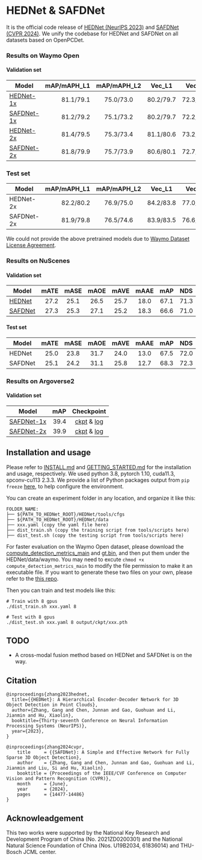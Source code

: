 # HEDNet & SAFDNet

It is the official code release of [HEDNet (NeurIPS 2023)](https://arxiv.org/pdf/2310.20234.pdf) and [SAFDNet (CVPR 2024)](https://arxiv.org/abs/2403.05817).
We unify the codebase for HEDNet and SAFDNet on all datasets based on OpenPCDet.

### Results on Waymo Open

#### Validation set
| Model | mAP/mAPH_L1 | mAP/mAPH_L2 | Vec_L1 | Vec_L2 | Ped_L1 | Ped_L2 | Cyc_L1 | Cyc_L2 |
|-------------------------------------------------------------------------------------------|----------:|:-------:|:-------:|:-------:|:-------:|:-------:|:-------:|:-------:|
| [HEDNet-1x](https://github.com/zhanggang001/HEDNet/blob/main/tools/cfgs/hednet_models/hednet_1f_1x_waymo.yaml)    | 81.1/79.1 | 75.0/73.0 | 80.2/79.7 | 72.3/71.9 | 79.3/76.4 | 76.4/71.9 | 79.1/78.1 | 76.2/75.3 |
| [SAFDNet-1x](https://github.com/zhanggang001/HEDNet/blob/main/tools/cfgs/safdnet_models/safdnet_1f_1x_waymo.yaml) | 81.2/79.2 | 75.1/73.2 | 80.2/79.7 | 72.2/71.8 | 79.9/76.9 | 76.8/72.6 | 79.1/78.1 | 76.2/75.2 |
| [HEDNet-2x](https://github.com/zhanggang001/HEDNet/blob/main/tools/cfgs/hednet_models/hednet_1f_2x_waymo.yaml)    | 81.4/79.5 | 75.3/73.4 | 81.1/80.6 | 73.2/72.7 | 84.4/80.0 | 76.8/72.6 | 78.7/77.7 | 75.8/74.9 |
| [SAFDNet-2x](https://github.com/zhanggang001/HEDNet/blob/main/tools/cfgs/safdnet_models/safdnet_1f_2x_waymo.yaml) | 81.8/79.9 | 75.7/73.9 | 80.6/80.1 | 72.7/72.3 | 84.7/80.4 | 77.3/73.1 | 80.0/79.0 | 77.2/76.2 |

### Test set
| Model | mAP/mAPH_L1 | mAP/mAPH_L2 | Vec_L1 | Vec_L2 | Ped_L1 | Ped_L2 | Cyc_L1 | Cyc_L2 | Submission |
|-------|----------:|:-------:|:-------:|:-------:|:-------:|:-------:|:-------:|:-------:|:-------:|
| HEDNet-2x | 82.2/80.2 | 76.9/75.0 | 84.2/83.8 | 77.0/76.6 | 84.1/79.7 | 78.3/74.0 | 78.2/77.0 | 75.4/74.3 | [link](https://waymo.com/open/challenges/detection-3d/results/6a0c9b2c-7ae6/1694521910913280/)
| SAFDNet-2x | 81.9/79.8 | 76.5/74.6 | 83.9/83.5 | 76.6/76.2 | 84.3/79.8 | 78.3/74.1 | 77.5/76.3 | 74.6/73.4 | [link](https://waymo.com/open/challenges/detection-3d/results/ae022fcb-9223/1700186617972208/) |

We could not provide the above pretrained models due to [Waymo Dataset License Agreement](https://waymo.com/open/terms/).


### Results on NuScenes

#### Validation set
|Model|   mATE |  mASE  |  mAOE  | mAVE  | mAAE  |  mAP  |  NDS   |  Checkpoint |
|----------------------------------------------------------------------------------------------------|-------:|:------:|:------:|:-----:|:-----:|:-----:|:------:|:--------------------------------------------------------------------------------------------------:|
| [HEDNet](https://github.com/zhanggang001/HEDNet/blob/main/tools/cfgs/hednet_models/hednet_20e_nusences.yaml)  | 27.2 | 25.1 | 26.5 |	25.7 | 18.0 | 67.1 | 71.3 | [ckpt](https://cloud.tsinghua.edu.cn/f/02fb0bb6e1f5443cba2d/?dl=1) & [log](https://cloud.tsinghua.edu.cn/f/8de86777f8974bd893b4/?dl=1)|
| [SAFDNet](https://github.com/zhanggang001/HEDNet/blob/main/tools/cfgs/safdnet_models/safdnet_20e_nuscenes.yaml)        | 27.3 | 25.3 | 27.1 |	25.2 | 18.3 | 66.6 | 71.0 | [ckpt](https://cloud.tsinghua.edu.cn/f/92e8977759ce41259980/?dl=1) & [log](https://cloud.tsinghua.edu.cn/f/143cdb06d6254dd7846e/?dl=1) |

<!-- | [HEDNet](https://github.com/zhanggang001/HEDNet/blob/main/tools/cfgs/hednet_models/hednet_20e_nusences.yaml)  | 27.2 | 25.1 | 26.5 |	25.7 | 18.0 | 67.1 | 71.3 | [ckpt](https://cloud.tsinghua.edu.cn/f/4c1880be8453468baa4c/?dl=1) & [log](https://cloud.tsinghua.edu.cn/f/d31fb828452449a49700/?dl=1)|
| [SAFDNet](https://github.com/zhanggang001/HEDNet/blob/main/tools/cfgs/safdnet_models/safdnet_20e_nuscenes.yaml)        | 27.3 | 25.3 | 27.1 |	25.2 | 18.3 | 66.6 | 71.0 | [ckpt](https://cloud.tsinghua.edu.cn/f/5a327be6f8a440fd9d22/?dl=1) & [log](https://cloud.tsinghua.edu.cn/f/25c72526e9ad4f95851b/?dl=1) | -->

#### Test set
|Model| mATE | mASE | mAOE | mAVE | mAAE | mAP | NDS | Submission |
|---|-------:|:------:|:------:|:-----:|:-----:|:-----:|:------:|:----:|
| HEDNet | 25.0 | 23.8 | 31.7 | 24.0 | 13.0 | 67.5 | 72.0 | [json](https://cloud.tsinghua.edu.cn/f/afc2275bdbef4ae4ac11/?dl=1) |
| SAFDNet | 25.1 | 24.2 | 31.1 | 25.8 | 12.7 | 68.3 | 72.3 | [json](https://cloud.tsinghua.edu.cn/f/6b254feee21445318e0f/?dl=1) |


### Results on Argoverse2

#### Validation set
|Model| mAP | Checkpoint |
|----|-------:|:------:|
| [SAFDNet-1x](https://github.com/zhanggang001/HEDNet/blob/main/tools/cfgs/safdnet_models/safdnet_1f_1x_argo.yaml)  | 39.4 | [ckpt](https://cloud.tsinghua.edu.cn/f/505c0c8de13741bdbb78/?dl=1) & [log](https://cloud.tsinghua.edu.cn/f/76d9f936b2ec4032876d/?dl=1) |
| [SAFDNet-2x](https://github.com/zhanggang001/HEDNet/blob/main/tools/cfgs/safdnet_models/safdnet_1f_2x_argo.yaml)  | 39.9 | [ckpt](https://cloud.tsinghua.edu.cn/f/53ea58e6a5ee49f8ae85/?dl=1) & [log](https://cloud.tsinghua.edu.cn/f/7cf90924c006428db6b2/?dl=1) |

## Installation and usage

Please refer to [INSTALL.md](docs/INSTALL.md) and [GETTING_STARTED.md](docs/GETTING_STARTED.md) for the installation and usage, respectively. We used python 3.8, pytorch 1.10, cuda11.3, spconv-cu113 2.3.3. We provide a list of Python packages output from `pip freeze` [here](https://cloud.tsinghua.edu.cn/f/066bd16c12314eb6bc26/?dl=1), to help configure the environment.

You can create an experiment folder in any location, and organize it like this:
```
FOLDER_NAME:
├── ${PATH_TO_HEDNet_ROOT}/HEDNet/tools/cfgs
├── ${PATH_TO_HEDNet_ROOT}/HEDNet/data
├── xxx.yaml (copy the yaml file here)
├── dist_train.sh (copy the training script from tools/scripts here)
├── dist_test.sh (copy the testing script from tools/scripts here)
```

For faster evaluation on the Waymo Open dataset, please download the [compute_detection_metrics_main](https://cloud.tsinghua.edu.cn/f/df1c6c0b629b4929a357/?dl=1) and [gt.bin](https://cloud.tsinghua.edu.cn/f/637df33ef3a44fd09fb8/?dl=1), and then put them under the HEDNet/data/waymo. You may need to excute `chmod +x compute_detection_metrics_main` to modify the file permission to make it an executable file. If you want to generate these two files on your own, please refer to the [this repo](https://github.com/Abyssaledge/faster-waymo-detection-evaluation/blob/master/docs/quick_start.md#local-compilation-without-docker-system-requirements).

Then you can train and test models like this:
```
# Train with 8 gpus
./dist_train.sh xxx.yaml 8

# Test with 8 gpus
./dist_test.sh xxx.yaml 8 output/ckpt/xxx.pth
```

## TODO
- A cross-modal fusion method based on HEDNet and SAFDNet is on the way.

<!-- ## FAQ -->

<!-- - Since we rebuilt and unified the codebase for all datasets, the model accuracy of HEDNet and SAFDNet is slightly lower than the results released in the paper (by at most 0.3\% L2 mAPH on Waymo Open). You can run the previous branch ``HEDNet`` to get better results. We are trying to fix the gap and will update the code as soon as possible. -->
<!-- - Release the model checkpoints on nuScenes and Argoverse2 datasets. -->

## Citation
```
@inproceedings{zhang2023hednet,
  title={{HEDNet}: A Hierarchical Encoder-Decoder Network for 3D Object Detection in Point Clouds},
  author={Zhang, Gang and Chen, Junnan and Gao, Guohuan and Li, Jianmin and Hu, Xiaolin},
  booktitle={Thirty-seventh Conference on Neural Information Processing Systems (NeurIPS)},
  year={2023},
}

@inproceedings{zhang2024cvpr,
    title     = {{SAFDNet}: A Simple and Effective Network for Fully Sparse 3D Object Detection},
    author    = {Zhang, Gang and Chen, Junnan and Gao, Guohuan and Li, Jianmin and Liu, Si and Hu, Xiaolin},
    booktitle = {Proceedings of the IEEE/CVF Conference on Computer Vision and Pattern Recognition (CVPR)},
    month     = {June},
    year      = {2024},
    pages     = {14477-14486}
}
```

## Acknowleadgement
This two works were supported by the National Key Research and Development Program of China (No. 2021ZD0200301) and the National Natural Science Foundation of China (Nos. U19B2034, 61836014) and THU-Bosch JCML center.
